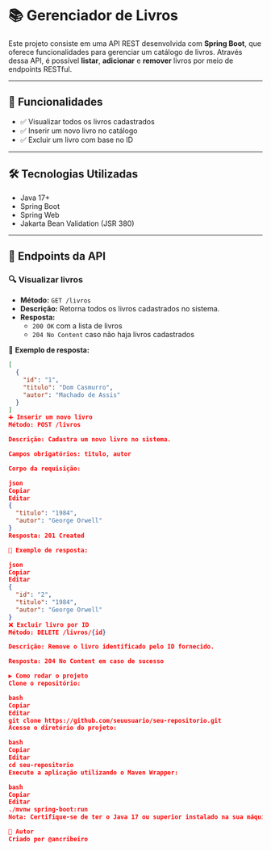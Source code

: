 # 📚 Gerenciador de Livros

Este projeto consiste em uma API REST desenvolvida com **Spring Boot**, que oferece funcionalidades para gerenciar um catálogo de livros. Através dessa API, é possível **listar**, **adicionar** e **remover** livros por meio de endpoints RESTful.

---

## 🚀 Funcionalidades

- ✅ Visualizar todos os livros cadastrados
- ✅ Inserir um novo livro no catálogo
- ✅ Excluir um livro com base no ID

---

## 🛠 Tecnologias Utilizadas

- Java 17+
- Spring Boot
- Spring Web
- Jakarta Bean Validation (JSR 380)

---

## 📄 Endpoints da API

### 🔍 Visualizar livros

- **Método:** `GET /livros`  
- **Descrição:** Retorna todos os livros cadastrados no sistema.  
- **Resposta:**
  - `200 OK` com a lista de livros
  - `204 No Content` caso não haja livros cadastrados

📘 **Exemplo de resposta:**

```json
[
  {
    "id": "1",
    "titulo": "Dom Casmurro",
    "autor": "Machado de Assis"
  }
]
➕ Inserir um novo livro
Método: POST /livros

Descrição: Cadastra um novo livro no sistema.

Campos obrigatórios: titulo, autor

Corpo da requisição:

json
Copiar
Editar
{
  "titulo": "1984",
  "autor": "George Orwell"
}
Resposta: 201 Created

📘 Exemplo de resposta:

json
Copiar
Editar
{
  "id": "2",
  "titulo": "1984",
  "autor": "George Orwell"
}
❌ Excluir livro por ID
Método: DELETE /livros/{id}

Descrição: Remove o livro identificado pelo ID fornecido.

Resposta: 204 No Content em caso de sucesso

▶️ Como rodar o projeto
Clone o repositório:

bash
Copiar
Editar
git clone https://github.com/seuusuario/seu-repositorio.git
Acesse o diretório do projeto:

bash
Copiar
Editar
cd seu-repositorio
Execute a aplicação utilizando o Maven Wrapper:

bash
Copiar
Editar
./mvnw spring-boot:run
Nota: Certifique-se de ter o Java 17 ou superior instalado na sua máquina.

👤 Autor
Criado por @ancribeiro